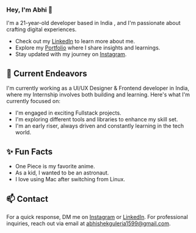 ### Hey, I'm Abhi 👋 

I'm a 21-year-old developer based in India , and I'm passionate about crafting digital experiences. 

- Check out my [LinkedIn](https://www.linkedin.com/in/abhishek-guleria-99abbb264/) to learn more about me.
- Explore my [Portfolio]() where I share insights and learnings.
- Stay updated with my journey on [Instagram](https://www.instagram.com/_abhi_1599/).

## 🔭 Current Endeavors 

I'm currently working as a UI/UX Designer & Frontend developer in India, where my Internship involves both building and learning. Here's what I'm currently focused on:

- I'm engaged in exciting Fullstack projects.
- I'm exploring different tools and libraries to enhance my skill set.
- I'm an early riser, always driven and constantly learning in the tech world.

## ✨ Fun Facts 

- One Piece is my favorite anime.
- As a kid, I wanted to be an astronaut.
- I love using Mac after switching from Linux.

## 📫 Contact

 For a quick response, DM me on [Instagram](https://www.instagram.com/_abhi_1599/) or [LinkedIn](https://www.linkedin.com/in/abhishek-guleria-99abbb264/). 
 For professional inquiries, reach out via email at [abhishekguleria1599@gmail.com](abbuguleria1599@gmail.com). 
